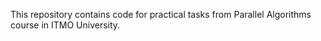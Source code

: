 This repository contains code for practical tasks from Parallel Algorithms course in ITMO University.